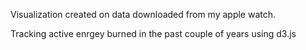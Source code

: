 Visualization created on data downloaded from my apple watch.

Tracking active enrgey burned in the past couple of years using d3.js

